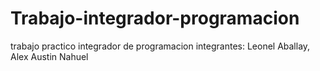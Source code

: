 # Trabajo-integrador-programacion
trabajo practico  integrador de programacion
integrantes: Leonel Aballay, Alex Austin Nahuel

